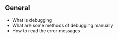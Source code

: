 ## General
- What is debugging
- What are some methods of debugging manually
- How to read the error messages
